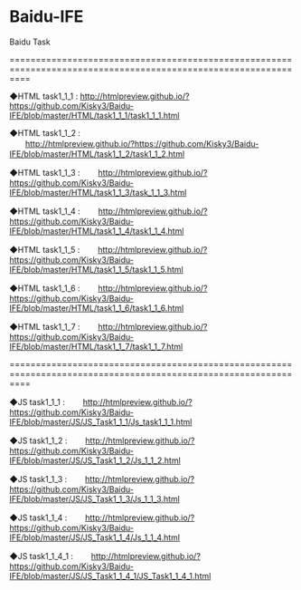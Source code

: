 # Baidu-IFE
Baidu Task

================================================================================================================

◆HTML task1_1_1 : 
  http://htmlpreview.github.io/?https://github.com/Kisky3/Baidu-IFE/blob/master/HTML/task1_1_1/task1_1_1.html

◆HTML task1_1_2 :  
　　http://htmlpreview.github.io/?https://github.com/Kisky3/Baidu-IFE/blob/master/HTML/task1_1_2/task1_1_2.html
  
◆HTML task1_1_3 :
　　http://htmlpreview.github.io/?https://github.com/Kisky3/Baidu-IFE/blob/master/HTML/task1_1_3/task_1_1_3.html
  
◆HTML task1_1_4 :
　　http://htmlpreview.github.io/?https://github.com/Kisky3/Baidu-IFE/blob/master/HTML/task1_1_4/task1_1_4.html

◆HTML task1_1_5 :
　　http://htmlpreview.github.io/?https://github.com/Kisky3/Baidu-IFE/blob/master/HTML/task1_1_5/task1_1_5.html
  
◆HTML task1_1_6 :
　　http://htmlpreview.github.io/?https://github.com/Kisky3/Baidu-IFE/blob/master/HTML/task1_1_6/task1_1_6.html
  
◆HTML task1_1_7 :
　　http://htmlpreview.github.io/?https://github.com/Kisky3/Baidu-IFE/blob/master/HTML/task1_1_7/task1_1_7.html


================================================================================================================

◆JS task1_1_1 :
　　http://htmlpreview.github.io/?https://github.com/Kisky3/Baidu-IFE/blob/master/JS/JS_Task1_1_1/Js_task1_1_1.html
  
◆JS task1_1_2 :
　　http://htmlpreview.github.io/?https://github.com/Kisky3/Baidu-IFE/blob/master/JS/JS_Task1_1_2/Js_1_1_2.html
  
◆JS task1_1_3 :
　　http://htmlpreview.github.io/?https://github.com/Kisky3/Baidu-IFE/blob/master/JS/JS_Task1_1_3/Js_1_1_3.html
  
◆JS task1_1_4 :
　　http://htmlpreview.github.io/?https://github.com/Kisky3/Baidu-IFE/blob/master/JS/JS_Task1_1_4/Js_1_1_4.html
  
◆JS task1_1_4_1 :
　　http://htmlpreview.github.io/?https://github.com/Kisky3/Baidu-IFE/blob/master/JS/JS_Task1_1_4_1/JS_Task1_1_4_1.html
  

 
 
